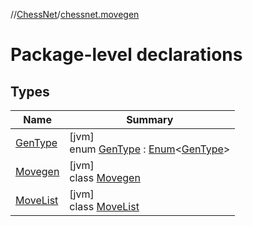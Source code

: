 //[ChessNet](../../index.md)/[chessnet.movegen](index.md)

# Package-level declarations

## Types

| Name | Summary |
|---|---|
| [GenType](-gen-type/index.md) | [jvm]<br>enum [GenType](-gen-type/index.md) : [Enum](https://kotlinlang.org/api/latest/jvm/stdlib/kotlin/-enum/index.html)&lt;[GenType](-gen-type/index.md)&gt; |
| [Movegen](-movegen/index.md) | [jvm]<br>class [Movegen](-movegen/index.md) |
| [MoveList](-move-list/index.md) | [jvm]<br>class [MoveList](-move-list/index.md) |
